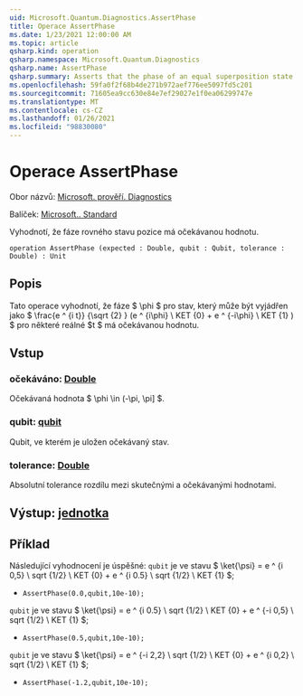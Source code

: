 ```yaml
---
uid: Microsoft.Quantum.Diagnostics.AssertPhase
title: Operace AssertPhase
ms.date: 1/23/2021 12:00:00 AM
ms.topic: article
qsharp.kind: operation
qsharp.namespace: Microsoft.Quantum.Diagnostics
qsharp.name: AssertPhase
qsharp.summary: Asserts that the phase of an equal superposition state has the expected value.
ms.openlocfilehash: 59fa0f2f68b4de271b972aef776ee5097fd5c201
ms.sourcegitcommit: 71605ea9cc630e84e7ef29027e1f0ea06299747e
ms.translationtype: MT
ms.contentlocale: cs-CZ
ms.lasthandoff: 01/26/2021
ms.locfileid: "98830080"
---
```

# <a name="assertphase-operation"></a>Operace AssertPhase

Obor názvů: [Microsoft. prověří. Diagnostics](xref:Microsoft.Quantum.Diagnostics)

Balíček: [Microsoft.. Standard](https://nuget.org/packages/Microsoft.Quantum.Standard)


Vyhodnotí, že fáze rovného stavu pozice má očekávanou hodnotu.

```qsharp
operation AssertPhase (expected : Double, qubit : Qubit, tolerance : Double) : Unit
```


## <a name="description"></a>Popis

Tato operace vyhodnotí, že fáze $ \phi $ pro stav, který může být vyjádřen jako $ \frac{e ^ {i t}} {\sqrt {2} } (e ^ {i\phi} \ KET {0} + e ^ {-i\phi} \ KET {1} ) $ pro některé reálné $t $ má očekávanou hodnotu.

## <a name="input"></a>Vstup

### <a name="expected--double"></a>očekáváno: [Double](xref:microsoft.quantum.lang-ref.double)

Očekávaná hodnota $ \phi \in (-\pi, \pi] $.


### <a name="qubit--qubit"></a>qubit: [qubit](xref:microsoft.quantum.lang-ref.qubit)

Qubit, ve kterém je uložen očekávaný stav.


### <a name="tolerance--double"></a>tolerance: [Double](xref:microsoft.quantum.lang-ref.double)

Absolutní tolerance rozdílu mezi skutečnými a očekávanými hodnotami.



## <a name="output--unit"></a>Výstup: [jednotka](xref:microsoft.quantum.lang-ref.unit)



## <a name="example"></a>Příklad

Následující vyhodnocení je úspěšné: `qubit` je ve stavu $ \ket{\psi} = e ^ {i 0,5} \ sqrt {1/2} \ KET {0} + e ^ {i 0.5} \ sqrt {1/2} \ KET {1} $;

- `AssertPhase(0.0,qubit,10e-10);`

`qubit` je ve stavu $ \ket{\psi} = e ^ {i 0.5} \ sqrt {1/2} \ KET {0} + e ^ {-i 0,5} \ sqrt {1/2} \ KET {1} $;

- `AssertPhase(0.5,qubit,10e-10);`

`qubit` je ve stavu $ \ket{\psi} = e ^ {-i 2,2} \ sqrt {1/2} \ KET {0} + e ^ {i 0,2} \ sqrt {1/2} \ KET {1} $;

- `AssertPhase(-1.2,qubit,10e-10);`